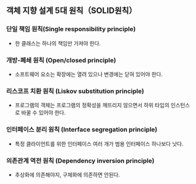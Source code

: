 ## 객체 지향 설계 5대 원칙（SOLID원칙）

### 단일 책임 원칙(Single responsibility principle)
 - 한 클래스는 하나의 책임만 가져야 한다.

### 개방-폐쇄 원칙 (Open/closed principle)
 - 소프트웨어 요소는 확장에는 열려 있으나 변경에는 닫혀 있어야 한다.


### 리스코프 치환 원칙 (Liskov substitution principle)
 - 프로그램의 객체는 프로그램의 정확성을 깨뜨리지 않으면서 하위 타입의 인스턴스로 바꿀 수 있어야 한다.

### 인터페이스 분리 원칙 (Interface segregation principle)
 - 특정 클라이언트를 위한 인터페이스 여러 개가 범용 인터페이스 하나보다 낫다.

### 의존관계 역전 원칙 (Dependency inversion principle)
 - 추상화에 의존해야지, 구체화에 의존하면 안된다.

